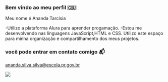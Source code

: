 ### Bem vindo ao meu perfil 🇨🇺

Meu nome é Ananda Tarcísia

-Utilizo a plataforma Alura para aprender progamação.
-Estou me desenvolvendo nas línguagens JavaScript,HTML e CSS.
Utilizo este espaço para minha organização e compartilhamento dos meus projetos.


### vocẽ pode entrar em contato comigo 📬
ananda.silva.silva@escola.pr.gov.br



![](https://media.tenor.com/nCrHYv2kcgQAAAAC/que-pro-que-mega-pro.gif)
